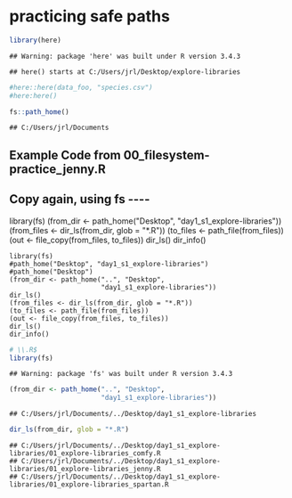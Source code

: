 practicing safe paths
================

``` r
library(here)
```

    ## Warning: package 'here' was built under R version 3.4.3

    ## here() starts at C:/Users/jrl/Desktop/explore-libraries

``` r
#here::here(data_foo, "species.csv")
#here:here()
```

``` r
fs::path_home()
```

    ## C:/Users/jrl/Documents

Example Code from 00\_filesystem-practice\_jenny.R
--------------------------------------------------

Copy again, using fs ----
-------------------------

library(fs) (from\_dir &lt;- path\_home("Desktop", "day1\_s1\_explore-libraries")) (from\_files &lt;- dir\_ls(from\_dir, glob = "\*.R")) (to\_files &lt;- path\_file(from\_files)) (out &lt;- file\_copy(from\_files, to\_files)) dir\_ls() dir\_info()

    library(fs)
    #path_home("Desktop", "day1_s1_explore-libraries")
    #path_home("Desktop")
    (from_dir <- path_home("..", "Desktop",
                           "day1_s1_explore-libraries"))
    dir_ls()
    (from_files <- dir_ls(from_dir, glob = "*.R"))
    (to_files <- path_file(from_files))
    (out <- file_copy(from_files, to_files))
    dir_ls()
    dir_info()

``` r
# \\.R$
library(fs)
```

    ## Warning: package 'fs' was built under R version 3.4.3

``` r
(from_dir <- path_home("..", "Desktop",
                       "day1_s1_explore-libraries"))
```

    ## C:/Users/jrl/Documents/../Desktop/day1_s1_explore-libraries

``` r
dir_ls(from_dir, glob = "*.R")
```

    ## C:/Users/jrl/Documents/../Desktop/day1_s1_explore-libraries/01_explore-libraries_comfy.R
    ## C:/Users/jrl/Documents/../Desktop/day1_s1_explore-libraries/01_explore-libraries_jenny.R
    ## C:/Users/jrl/Documents/../Desktop/day1_s1_explore-libraries/01_explore-libraries_spartan.R
